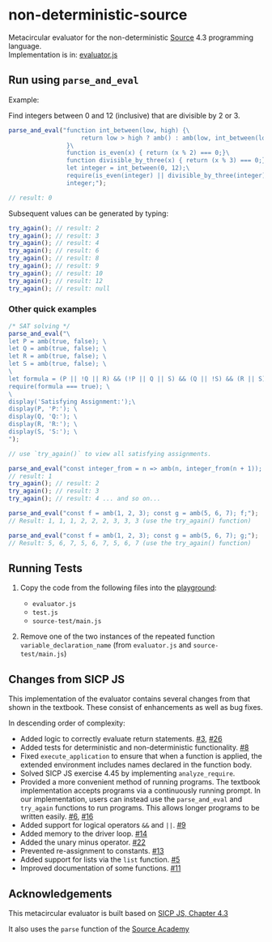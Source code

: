 # non-deterministic-source
Metacircular evaluator for the non-deterministic [Source](https://sicp.comp.nus.edu.sg/source/)  4.3 programming language. <br />
Implementation is in: [evaluator.js](evaluator.js)

## Run using `parse_and_eval`

Example:

Find integers between 0 and 12 (inclusive) that are divisible by 2 or 3.

```js
parse_and_eval("function int_between(low, high) {\
                    return low > high ? amb() : amb(low, int_between(low + 1, high));\
                }\
                function is_even(x) { return (x % 2) === 0;}\
                function divisible_by_three(x) { return (x % 3) === 0;}\
                let integer = int_between(0, 12);\
                require(is_even(integer) || divisible_by_three(integer));\
                integer;");

// result: 0
```
Subsequent values can be generated by typing:
```js
try_again(); // result: 2
try_again(); // result: 3
try_again(); // result: 4
try_again(); // result: 6
try_again(); // result: 8
try_again(); // result: 9
try_again(); // result: 10
try_again(); // result: 12
try_again(); // result: null
```

### Other quick examples
```js
/* SAT solving */
parse_and_eval("\
let P = amb(true, false); \
let Q = amb(true, false); \
let R = amb(true, false); \
let S = amb(true, false); \
\
let formula = (P || !Q || R) && (!P || Q || S) && (Q || !S) && (R || S) && (P || !R); \
require(formula === true); \
\
display('Satisfying Assignment:');\
display(P, 'P:'); \
display(Q, 'Q:'); \
display(R, 'R:'); \
display(S, 'S:'); \
");

// use `try_again()` to view all satisfying assignments.
```

```js
parse_and_eval("const integer_from = n => amb(n, integer_from(n + 1)); integer_from(1);");
// result: 1
try_again(); // result: 2
try_again(); // result: 3
try_again(); // result: 4 ... and so on...
```

```js
parse_and_eval("const f = amb(1, 2, 3); const g = amb(5, 6, 7); f;");
// Result: 1, 1, 1, 2, 2, 2, 3, 3, 3 (use the try_again() function)
```

```js
parse_and_eval("const f = amb(1, 2, 3); const g = amb(5, 6, 7); g;");
// Result: 5, 6, 7, 5, 6, 7, 5, 6, 7 (use the try_again() function)
```

## Running Tests

1. Copy the code from the following files into the [playground](https://sourceacademy.nus.edu.sg/playground):
    * `evaluator.js`
    * `test.js`
    * `source-test/main.js`

2. Remove one of the two instances of the repeated function `variable_declaration_name` (from `evaluator.js` and `source-test/main.js`)

## Changes from SICP JS
This implementation of the evaluator contains several changes from that shown in the textbook. These consist of enhancements as well as bug fixes. <br />

In descending order of complexity:
* Added logic to correctly evaluate return statements.
  [#3](https://github.com/anubh-v/non-deterministic-source/pull/3), [#26](https://github.com/anubh-v/non-deterministic-source/pull/26)
* Added tests for deterministic and non-deterministic functionality. [#8](https://github.com/anubh-v/non-deterministic-source/pull/8)
* Fixed `execute_application` to ensure that when a function is applied, the extended environment includes
  names declared in the function body.
* Solved SICP JS exercise 4.45 by implementing `analyze_require`.
* Provided a more convenient method of running programs.
  The textbook implementation accepts programs via a continuously running prompt.
  In our implementation, users can instead use the `parse_and_eval` and `try_again` functions  to run programs. This allows longer programs to be written easily. [#6](https://github.com/anubh-v/non-deterministic-source/pull/6), [#16](https://github.com/anubh-v/non-deterministic-source/pull/16)
* Added support for logical operators `&&` and `||`. [#9](https://github.com/anubh-v/non-deterministic-source/pull/9)
* Added memory to the driver loop. [#14](https://github.com/anubh-v/non-deterministic-source/pull/14)
* Added the unary minus operator. [#22](https://github.com/anubh-v/non-deterministic-source/pull/22)
* Prevented re-assignment to constants. [#13](https://github.com/anubh-v/non-deterministic-source/pull/13)
* Added support for lists via the `list` function. [#5](https://github.com/anubh-v/non-deterministic-source/pull/5)
* Improved documentation of some functions. [#11](https://github.com/anubh-v/non-deterministic-source/pull/11)

## Acknowledgements
This metacircular evaluator is built based on [SICP JS, Chapter 4.3](https://sicp.comp.nus.edu.sg/chapters/85)

It also uses the `parse` function of the [Source Academy](https://github.com/source-academy/js-slang)
